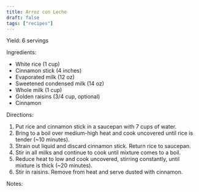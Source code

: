 ```yaml
---
title: Arroz con Leche
draft: false
tags: ["recipes"]
---
```


Yield: 6 servings

Ingredients:
- White rice (1 cup)
- Cinnamon stick (4 inches)
- Evaporated milk (12 oz)
- Sweetened condensed milk (14 oz)
- Whole milk (1 cup)
- Golden raisins (3/4 cup, optional)
- Cinnamon

Directions:
1) Put rice and cinnamon stick in a saucepan with 7 cups of water.
2) Bring to a boil over medium-high heat and cook uncovered until rice is tender (~10 minutes).
3) Strain out liquid and discard cinnamon stick. Return rice to saucepan.
4) Stir in all milks and continue to cook until mixture comes to a boil.
5) Reduce heat to low and cook uncovered, stirring constantly, until mixture is thick (~20 minutes).
6) Stir in raisins. Remove from heat and serve dusted with cinnamon.

Notes:
